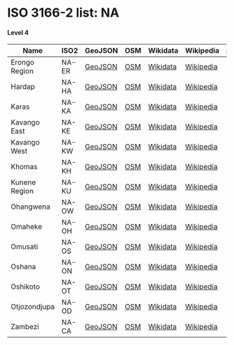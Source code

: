 # ISO 3166-2 list: NA


#### Level 4
Name | ISO2 | GeoJSON | OSM | Wikidata | Wikipedia | population 
--- | --- | --- | --- | --- | --- | --: 
Erongo Region | NA-ER | [GeoJSON](../../export/geojson/q8/iso2/NA/NA-ER.geojson) | [OSM](https://www.openstreetmap.org/relation/2279555) | [Wikidata](https://www.wikidata.org/wiki/Q648753) | [Wikipedia](http://en.wikipedia.org/wiki/en%3AErongo%20Region) | 150,400
Hardap | NA-HA | [GeoJSON](../../export/geojson/q8/iso2/NA/NA-HA.geojson) | [OSM](https://www.openstreetmap.org/relation/2279556) | [Wikidata](https://www.wikidata.org/wiki/Q752676) | [Wikipedia](http://en.wikipedia.org/wiki/en%3AHardap%20Region) | 79,000
Karas | NA-KA | [GeoJSON](../../export/geojson/q8/iso2/NA/NA-KA.geojson) | [OSM](https://www.openstreetmap.org/relation/2279557) | [Wikidata](https://www.wikidata.org/wiki/Q573467) | [Wikipedia](http://en.wikipedia.org/wiki/en%3A%C7%81Karas%20Region) | 77,421
Kavango East | NA-KE | [GeoJSON](../../export/geojson/q8/iso2/NA/NA-KE.geojson) | [OSM](https://www.openstreetmap.org/relation/3995170) | [Wikidata](https://www.wikidata.org/wiki/Q14824032) | [Wikipedia](http://en.wikipedia.org/wiki/en%3AKavango%20East) | 
Kavango West | NA-KW | [GeoJSON](../../export/geojson/q8/iso2/NA/NA-KW.geojson) | [OSM](https://www.openstreetmap.org/relation/3995171) | [Wikidata](https://www.wikidata.org/wiki/Q14824027) | [Wikipedia](http://en.wikipedia.org/wiki/en%3AKavango%20West) | 
Khomas | NA-KH | [GeoJSON](../../export/geojson/q8/iso2/NA/NA-KH.geojson) | [OSM](https://www.openstreetmap.org/relation/2279585) | [Wikidata](https://www.wikidata.org/wiki/Q834508) | [Wikipedia](http://en.wikipedia.org/wiki/en%3AKhomas%20Region) | 
Kunene Region | NA-KU | [GeoJSON](../../export/geojson/q8/iso2/NA/NA-KU.geojson) | [OSM](https://www.openstreetmap.org/relation/2279589) | [Wikidata](https://www.wikidata.org/wiki/Q834513) | [Wikipedia](http://en.wikipedia.org/wiki/en%3AKunene%20Region) | 
Ohangwena | NA-OW | [GeoJSON](../../export/geojson/q8/iso2/NA/NA-OW.geojson) | [OSM](https://www.openstreetmap.org/relation/2279597) | [Wikidata](https://www.wikidata.org/wiki/Q845702) | [Wikipedia](http://en.wikipedia.org/wiki/en%3AOhangwena%20Region) | 
Omaheke | NA-OH | [GeoJSON](../../export/geojson/q8/iso2/NA/NA-OH.geojson) | [OSM](https://www.openstreetmap.org/relation/2279601) | [Wikidata](https://www.wikidata.org/wiki/Q838775) | [Wikipedia](http://en.wikipedia.org/wiki/en%3AOmaheke%20Region) | 
Omusati | NA-OS | [GeoJSON](../../export/geojson/q8/iso2/NA/NA-OS.geojson) | [OSM](https://www.openstreetmap.org/relation/2279621) | [Wikidata](https://www.wikidata.org/wiki/Q764385) | [Wikipedia](http://en.wikipedia.org/wiki/en%3AOmusati%20Region) | 243,166
Oshana | NA-ON | [GeoJSON](../../export/geojson/q8/iso2/NA/NA-ON.geojson) | [OSM](https://www.openstreetmap.org/relation/2279623) | [Wikidata](https://www.wikidata.org/wiki/Q534528) | [Wikipedia](http://en.wikipedia.org/wiki/en%3AOshana%20Region) | 
Oshikoto | NA-OT | [GeoJSON](../../export/geojson/q8/iso2/NA/NA-OT.geojson) | [OSM](https://www.openstreetmap.org/relation/2279627) | [Wikidata](https://www.wikidata.org/wiki/Q876512) | [Wikipedia](http://en.wikipedia.org/wiki/en%3AOshikoto%20Region) | 
Otjozondjupa | NA-OD | [GeoJSON](../../export/geojson/q8/iso2/NA/NA-OD.geojson) | [OSM](https://www.openstreetmap.org/relation/2279628) | [Wikidata](https://www.wikidata.org/wiki/Q876506) | [Wikipedia](http://en.wikipedia.org/wiki/en%3AOtjozondjupa%20Region) | 
Zambezi | NA-CA | [GeoJSON](../../export/geojson/q8/iso2/NA/NA-CA.geojson) | [OSM](https://www.openstreetmap.org/relation/2279554) | [Wikidata](https://www.wikidata.org/wiki/Q473190) | [Wikipedia](http://en.wikipedia.org/wiki/en%3AZambezi%20Region) | 90,100
